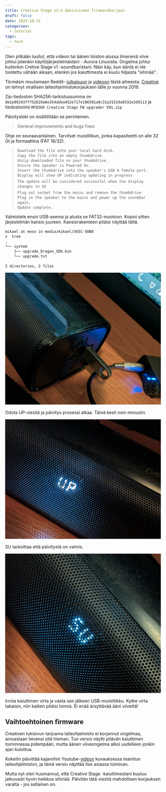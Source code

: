 ```yaml
---
title: Creative Stage v1:n ääniviiveen firmwarekorjaus
draft: false
date: 2025-10-21
categories:
  - tutorial
tags:
  - tech
---
```

Olen pitkään luullut, että videon tai äänen toiston alussa ilmenevä viive johtui jotenkin käyttöjärjestelmästäni - Aurora Linuxista. Ongelma johtui kuitenkin Cretive Stage v1 -soundbaristani. Näin käy, kun ääntä ei ole toistettu vähään aikaan, etenkin jos kaiuttimesta ei kuulu hiljaista "sihinää".

Törmäsin muutamaan Reddit- [julkaisuun](https://www.reddit.com/r/Soundbars/comments/mau0wh/creative_stage_21_dropping_sound_at_specific/) ja [videoon](https://www.youtube.com/watch?v=MdNxCXcltHA) tästä aiheesta. [Creative](https://support.creative.com/Products/ProductDetails.aspx?catID=4&subCatID=848&prodID=23279&prodName=Creative%20Stage&subCatName=Creative&CatName=) on tehnyt virallisen laiteohjelmistokorjauksen tälle jo vuonna 2019.

Zip-tiedoston SHA256-tarkistussumma on `8b1e091937f752629a6e354abba452e717e186581a0c31a3152da0332e2d9113` ja tiedostonimi `MF8360 Creative Stage FW upgrader V01.zip`

Päivitysloki on sisällöltään se perinteinen.

> General improvements and bugs fixes

Ohje on seuraavanlainen. Tarvitset muistitikun, jonka kapasiteetti on alle 32 Gt ja formaattina (FAT 16/32).

>     Download the file onto your local hard disk.
>     Copy the file into an empty thumbdrive.
>     Unzip downloaded file on your thumbdrive.
>     Ensure the speaker is Powered On.
>     Insert the thumbdrive into the speaker's USB A female port.
>     Display will show UP indicating updating in progress
>     The update will be considered successful when the display changes to SU
>     Plug out socket from the mains and remove the thumbdrive
>     Plug in the speaker to the mains and power up the soundbar again.
>     Update complete.

Valmistele ensin USB-asema ja alusta se FAT32-muotoon. Kopioi sitten järjestelmän kansio juureen. Kansiorakenteen pitäisi näyttää tältä. 

```plain
mikael at meso in media/mikael/565C-50B8 
✗  tree
.
└── system
    ├── upgrade_Dragon_SDK.bin
    └── upgrade.txt

2 directories, 2 files
```

![USB drive port plugged in](img-2025-10-21-23-26-28.png "USB-tikku porttiin kytkettynä")

Odota UP-viestiä ja päivitys prosessi alkaa. Tämä kesti noin minuutin.

![Updating speaker](img-2025-10-21-23-27-40.png "Päivittää")

SU tarkoittaa että päivitystä on valmis.

![Update complete](img-2025-10-21-23-28-32.png "Päivitys valmis")

Irrota  kaiuttimen virta ja vasta sen jälkeen USB-muistitikku. Kytke virta takaisin, niin kaiken pitäisi toimia. Ei enää ärsyttävää ääni viivettä!

## Vaihtoehtoinen firmware

Creativen tukisivun tarjoama laiteohjelmisto ei korjannut ongelmaa, ainoastaan lievensi sitä hieman. Tuo versio näytti pitävän kaiuttimen toiminnassa pidempään, mutta äänen viiveongelma alkoi uudelleen jonkin ajan kuluttua. 

Kokeilin päivittää  kajareihin Youtube-[videon](https://www.youtube.com/watch?v=MdNxCXcltHA) kuvauksessa mainitun laiteohjelmiston, ja tämä versio näyttää itse asiassa toimivan.

 Mutta nyt olen huomannut, että Creative Stage -kaiuttimestani kuuluu jatkuvasti hyvin heikkoa sihinää. Päivitän tätä viestiä mahdollisen korjauksen varalta - jos sellainen on.
